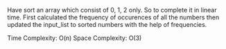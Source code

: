 Have sort an array which consist of 0, 1, 2 only. So to complete it in linear time.
First calculated the frequency of occurences of all the numbers then updated the input_list to sorted numbers with the help of frequencies.

Time Complexity: O(n)
Space Complexity: O(3)
